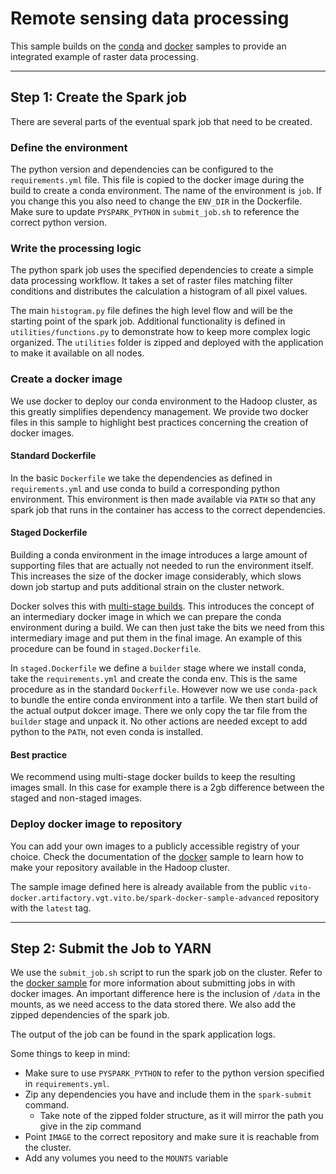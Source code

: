 
# Remote sensing data processing

This sample builds on the [conda](../conda/README.md) and [docker](../docker/README.md) samples to provide an integrated
example of raster data processing.

-----

## Step 1: Create the Spark job

There are several parts of the eventual spark job that need to be created.

### Define the environment
The python version and dependencies can be configured to the `requirements.yml` file. 
This file is copied to the docker image during the build to create a conda environment.
The name of the environment is `job`. If you change this you also need to change the `ENV_DIR` in the Dockerfile.
Make sure to update `PYSPARK_PYTHON` in `submit_job.sh` to reference the correct python version.

### Write the processing logic
The python spark job uses the specified dependencies to create a simple data processing workflow.
It takes a set of raster files matching filter conditions and distributes the calculation a histogram of all pixel values.

The main `histogram.py` file defines the high level flow and will be the starting point of the spark job.
Additional functionality is defined in `utilities/functions.py` to demonstrate how to keep more complex logic organized.
The `utilities` folder is zipped and deployed with the application to make it available on all nodes.

### Create a docker image
We use docker to deploy our conda environment to the Hadoop cluster, as this greatly simplifies dependency management.
We provide two docker files in this sample to highlight best practices concerning the creation of docker images.

#### Standard Dockerfile
In the basic `Dockerfile` we take the dependencies as defined in `requirements.yml` and use conda to build a 
corresponding python environment. This environment is then made available via `PATH` so that any spark job that runs 
in the container has access to the correct dependencies.

#### Staged Dockerfile
Building a conda environment in the image introduces a large amount of supporting files that are actually not
needed to run the environment itself. This increases the size of the docker image considerably, 
which slows down job startup and puts additional strain on the cluster network.

Docker solves this with [multi-stage builds](https://docs.docker.com/build/building/multi-stage/). 
This introduces the concept of an intermediary docker image in which we can prepare the conda environment during a build. 
We can then just take the bits we need from this intermediary image and put them in the final image. 
An example of this procedure can be found in `staged.Dockerfile`.

In `staged.Dockerfile` we define a `builder` stage where we install conda, take the `requirements.yml` and create the conda env. 
This is the same procedure as in the standard `Dockerfile`. However now we use `conda-pack` to bundle the entire conda environment into a tarfile.
We then start build of the actual output dokcer image. There we only copy the tar file from the `builder` stage and unpack it.
No other actions are needed except to add python to the `PATH`, not even conda is installed.

#### Best practice
We recommend using multi-stage docker builds to keep the resulting images small. 
In this case for example there is a 2gb difference between the staged and non-staged images.

### Deploy docker image to repository
You can add your own images to a publicly accessible registry of your choice.
Check the documentation of the [docker](../docker/README.md) sample to learn how to make your repository available 
in the Hadoop cluster.

The sample image defined here is already available from the public 
`vito-docker.artifactory.vgt.vito.be/spark-docker-sample-advanced` repository with the `latest` tag.

-----

## Step 2: Submit the Job to YARN
We use the `submit_job.sh` script to run the spark job on the cluster.
Refer to the [docker sample](../docker/README.md) for more information about submitting jobs in with docker images.
An important difference here is the inclusion of `/data` in the mounts, as we need access to the data stored there.
We also add the zipped dependencies of the spark job.

The output of the job can be found in the spark application logs.

Some things to keep in mind:

- Make sure to use `PYSPARK_PYTHON` to refer to the python version specified in `requirements.yml`.
- Zip any dependencies you have and include them in the `spark-submit` command.
  - Take note of the zipped folder structure, as it will mirror the path you give in the zip command
- Point `IMAGE` to the correct repository and make sure it is reachable from the cluster.
- Add any volumes you need to the `MOUNTS` variable